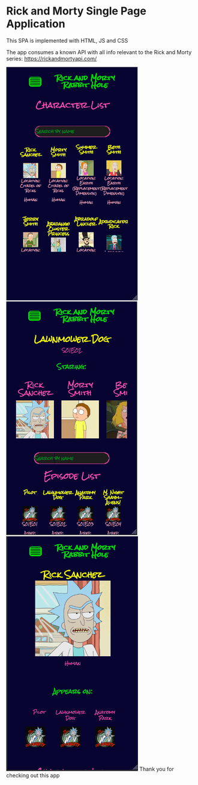 # Rick and Morty Single Page Application

This SPA is implemented with HTML, JS and CSS

The app consumes a known API with all info relevant to the Rick and Morty series: https://rickandmortyapi.com/

![screenshot 1](/app/assets/images/screenshot1.png)
![screenshot 2](/app/assets/images/screenshot2.png)
![screenshot 3](/app/assets/images/screenshot3.png)
Thank you for checking out this app
